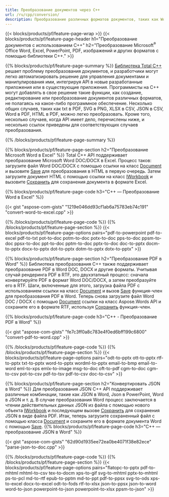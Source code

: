 ```yaml
---
title: Преобразование документов через C++ 
url: /ru/cpp/conversion/
description: Преобразование различных форматов документов, таких как Word, Excel, PowerPoint, PDF, JSON, изображения и другие, с помощью C++ API. 
---
```


{{< blocks/products/pf/feature-page-wrap >}}
{{< blocks/products/pf/feature-page-header h1="Преобразование документов с использованием C++" h2="Преобразование Microsoft<sup>&reg;</sup> Office Word, Excel, PowerPoint, PDF, изображений и других форматов с помощью библиотеки C++." >}}

{{% blocks/products/pf/feature-page-summary %}}
[Библиотека Total C++](https://products.aspose.com/total/cpp/) решает проблему преобразования документов, и разработчики могут легко автоматизировать решение для управления документами и манипулирования ими, интегрируя API в новые разработанные приложения или в существующие приложения. Программисты на C++ могут добавлять в свое решение такие функции, как создание, редактирование или преобразование документов различных форматов, не полагаясь на какое-либо программное обеспечение. Несколько общих случаев, таких как txt в PDF, SVG в PNG, XLSX в CSV, JSON в CSV, Word в PDF, HTML в PDF, можно легко преобразовать. Кроме того, несколько случаев, когда API имеет дело, перечислены ниже, и несколько ссылок приведены для соответствующих случаев преобразования. 

{{% /blocks/products/pf/feature-page-summary  %}}

{{% blocks/products/pf/feature-page-section  h2="Преобразование Microsoft Word в Excel" %}}
Total C++ API поддерживает преобразование Microsoft Word DOC/DOCX в Excel.  Процесс таков: загрузите файл Word DOC/DOCX с помощью ссылки на класс [Document](https://reference.aspose.com/words/cpp/class/aspose.words.document) и вызовите [Save](https://reference.aspose.com/words/cpp/class/aspose.words.document#save_string_saveformat) для преобразования в HTML в первую очередь. Затем загрузите документ HTML с помощью ссылки на класс [IWorkbook](https://reference.aspose.com/cells/cpp/class/aspose.cells.i_workbook) и вызовите [Сохранить](https://reference.aspose.com/cells/cpp/class/aspose.cells.i_workbook#a5dc7de23f7ceba76a05dc1d49f51502e) для сохранения документа в формате Excel. 

{{% blocks/products/pf/feature-page-code h3="C++ — Преобразование Word в Excel" %}}

{{< gist "aspose-com-gists" "1219e046dd93cf1ab6a75783eb74c191" "convert-word-to-excel.cpp" >}}

{{% /blocks/products/pf/feature-page-code  %}}
{{% /blocks/products/pf/feature-page-section %}}
{{< blocks/products/pf/feature-page-options pairs="pdf-to-powerpoint pdf-to-excel pdf-to-txt pot-to-doc potm-to-doc potx-to-doc pps-to-doc ppsm-to-doc ppsx-to-doc ppt-to-doc pptm-to-doc pptx-to-doc doc-to-pptx docm-to-pptx docx-to-pptx dot-to-pptx dotm-to-pptx dotx-to-pptx" >}}

{{% blocks/products/pf/feature-page-section  h2="Преобразование PDF в Word" %}}
Библиотека преобразования C++ также поддерживает преобразование PDF в Word DOC, DOCX и другие форматы. Учитывая случай рендеринга PDF в RTF, это двухэтапный процесс: сначала конвертируйте PDF в формат Word DOC/DOCX, а затем преобразуйте его в RTF. Шаги, включенные для этого, загрузка файла PDF с использованием ссылки на класс [Document](https://reference.aspose.com/pdf/cpp/class/aspose.pdf.document) и вызов [Save](https://reference.aspose.com/pdf/cpp/class/aspose.pdf.document#adb8061c585440fde49c1263e68837f01) функция-член для преобразования PDF в Word. Теперь снова загрузите файл Word DOC / DOCX с помощью [Document](https://reference.aspose.com/words/cpp/class/aspose.words.document) ссылки на класс Aspose.Words API и сохраните его в формате RTF, используя [Сохранить](https://reference.aspose.com/words/cpp/class/aspose.words.document#save_stream_saveformat) функция-член.

{{% blocks/products/pf/feature-page-code h3="C++ - Преобразование PDF в Word" %}}

{{< gist "aspose-com-gists" "fe7c3ff0a8c783e4f0ed6bff199c6800" "convert-pdf-to-word.cpp" >}}

{{% /blocks/products/pf/feature-page-code  %}}
{{% /blocks/products/pf/feature-page-section %}}
{{< blocks/products/pf/feature-page-options pairs="odt-to-pptx ott-to-pptx rtf-to-pptx txt-to-pptx word-to-pptx wordml-to-pptx email-to-bmp email-to-word eml-to-xps emlx-to-image msg-to-doc oft-to-pdf cgm-to-doc cgm-to-csv pot-to-csv pdf-to-tsv pdf-to-csv doc-to-csv" >}}

{{% blocks/products/pf/feature-page-section  h2="Конвертировать JSON в Word" %}}
Для преобразования JSON C++ API поддерживает различные комбинации, такие как JSON в Word, Json в PowerPoint, Word в JSON и т. д. В случае преобразования Word процесс заключается в чтении действительных данных JSON из файла с помощью нового объекта [IWorkbook](https://reference.aspose.com/cells/cpp/class/aspose.cells.i_workbook) и последующем вызове [Сохранить](https://reference.aspose.com/cells/cpp/class/aspose.cells.i_workbook#a9460f52a2dec8f4bf623a4905167d997) для сохранения JSON в виде файла PDF. Итак, теперь загрузите сохраненный файл с помощью класса [Document](https://reference.aspose.com/words/cpp/class/aspose.words.document) и сохраните его в формате документа Word с помощью [Save](https://reference.aspose.com/words/cpp/class/aspose.words.document#save_string_saveformat).
{{% blocks/products/pf/feature-page-code h3="C++ — преобразование JSON в Word" %}}

{{< gist "aspose-com-gists" "62d90d1935ee72ea0be4071f38e82ece" "parse-json-to-doc.cpp" >}}


{{% /blocks/products/pf/feature-page-code  %}}
{{% /blocks/products/pf/feature-page-section %}}
{{< blocks/products/pf/feature-page-options pairs="flatopc-to-pptx pdf-to-mhtml mhtml-to-csv tex-to-docm xps-to-gif svg-to-mhtml pptx-to-mhtml ps-to-pcl md-to-rtf epub-to-pptm md-to-ppt pdf-to-ppsx svg-to-ods xps-to-excel docx-to-excel odt-to-fods rtf-to-xlsx json-to-ppsx json-to-word word-to-json powerpoint-to-json powerpoint-to-xlsx ppsm-to-json" >}}